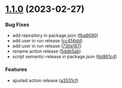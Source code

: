 # [1.1.0](https://github.com/aziontech/grafana-plugin/compare/v1.0.0...v1.1.0) (2023-02-27)


### Bug Fixes

* add repository in package.json ([fba8690](https://github.com/aziontech/grafana-plugin/commit/fba8690ba6983e0581b9852f640eaa2e046c4e99))
* add user in run release ([cc456dd](https://github.com/aziontech/grafana-plugin/commit/cc456dde6191bb20076595c79ea86e2bd4f914bd))
* add user in run release ([730e167](https://github.com/aziontech/grafana-plugin/commit/730e1673be01a17d70695382b6a9361d6497da29))
* rename action release ([5ddb5ab](https://github.com/aziontech/grafana-plugin/commit/5ddb5abb2bbf5e037fc05e6f7a83f81406bfb117))
* script semantic-release in package.json ([6d861c4](https://github.com/aziontech/grafana-plugin/commit/6d861c472b6b4084bcecb1651a80255d24ce57a8))


### Features

* ajusted action release ([a3531cf](https://github.com/aziontech/grafana-plugin/commit/a3531cf809e91304d442b5dc2d8037449401689a))
